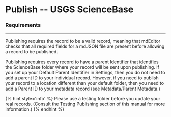 # Publish -- USGS ScienceBase
### Requirements
---

Publishing requires the record to be a valid record, meaning that mdEditor checks that all required fields for a mdJSON file are present before allowing a record to be published.

Publishing requires every record to have a parent Identifier that identifies the ScienceBase folder where your record will be sent upon publishing. If you set up your Default Parent Identifier in <span class="md-window">Settings</span>, then you do not need to add a parent ID to your individual record. However, if you need to publish your record to a location different than your default folder, then you need to add a Parent ID to your metadata record (see Metadata/Parent Metadata.)

{% hint style='info' %}
  Please use a testing folder before you update your real records. (Consult the Testing Publishing section of this manual for more information.)
{% endhint %}
